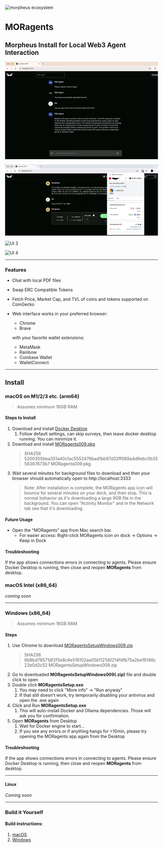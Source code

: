 ![morpheus ecosystem](images/morpheus-ecosystem@3x_green.png)
# MORagents

## Morpheus Install for Local Web3 Agent Interaction

![UI 1](images/moragents_chatpdf.png)

![UI 2](images/wallet_integration.png)

![UI 3](images/successful_swap.png)

![UI 4](images/agent_clarify.png)

---

### Features
- Chat with local PDF files
- Swap ERC Compatible Tokens
- Fetch Price, Market Cap, and TVL of coins and tokens supported on CoinGecko
- Web interface works in your preferred browser:
  - Chrome
  - Brave 
  
  with your favorite wallet extensions:
    - MetaMask
    - Rainbow
    - Coinbase Wallet
    - WalletConnect

---

## Install
### macOS on M1/2/3 etc. (arm64)
>Assumes minimum 16GB RAM

#### Steps to Install
1. Download and install [Docker Desktop](https://www.docker.com/products/docker-desktop/)
   1. Follow default settings, can skip surveys, then leave docker desktop running. You can minimize it.
2. Download and install [MORagents009.pkg](https://drive.proton.me/urls/762Z6QFNH4#68MKubcGeDtf) 
    > SHA256 5200350bba351a40cfac5552476bad1bb67d32ff069a4d9ebc0b3556367673b7  MORagents009.pkg
3. Wait several minutes for background files to download and then your browser should automatically open to http://localhost:3333
    > Note: After installation is complete, the MORagents app icon will bounce for several minutes on your dock, and then stop. This is normal behavior as it's downloading a large 9GB file in the background. You can open "Activity Monitor" and in the Network tab see that it's downloading.

#### Future Usage
- Open the "MORagents" app from Mac search bar.
  - For easier access: Right-click MORagents icon on dock -> Options -> Keep in Dock 

#### Troubleshooting
If the app shows connections errors in connecting to agents. Please ensure Docker Desktop is running, then close and reopen **MORagents** from desktop.


### macOS Intel (x86_64)
*coming soon*

---

### Windows (x86_64)
>Assumes minimum 16GB RAM

#### Steps
1. Use Chrome to download [MORagentsSetupWindows009.zip](https://drive.proton.me/urls/8X58WAH80G#ib5r3K4WalDA)
    > SHA256 6b8bd78571df2f5e8c6e516102aa05b1121d0214fdfb75a2be16146c22e0d2c52 MORagentsSetupWindows009.zip
2. Go to downloaded **MORagentsSetupWindows009(.zip)** file and double click to open
3. Double click **MORagentsSetup.exe**
   1. You may need to click "More info" -> "Run anyway"
   2. If that still doesn't work, try temporarily disabling your antivirus and open the .exe again
4. Click and Run **MORagentsSetup.exe**
   1. This will auto-install Docker and Ollama dependencies. Those will ask you for confirmation.
5. Open **MORagents** from Desktop 
   1. Wait for Docker engine to start...
   2. If you see any errors or if anything hangs for >10min, please try opening the MORagents app again from the Desktop

#### Troubleshooting
If the app shows connections errors in connecting to agents. Please ensure Docker Desktop is running, then close and reopen **MORagents** from desktop.

---

#### Linux
*Coming soon*


---

### Build it Yourself

#### Build instructions:
1. [macOS](build_assets/macOS/README_MACOS_DEV_BUILD.md)
2. [Windows](build_assets/windows/README_WINDOWS_DEV_BUILD.md)
